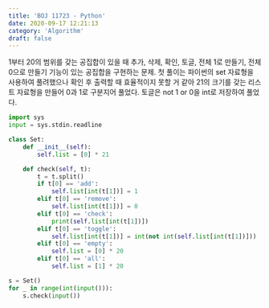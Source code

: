 ```yaml
---
title: 'BOJ 11723 - Python'
date: 2020-09-17 12:21:13
category: 'Algorithm'
draft: false
---
```

1부터 20의 범위를 갖는 공집합이 있을 때 추가, 삭제, 확인, 토글, 전체 1로 만들기, 전체 0으로 만들기 기능이 있는 공집합을 구현하는 문제. 첫 풀이는 파이썬의 set 자료형을 사용하여 풀려했으나 확인 후 출력할 때 효율적이지 못할 거 같아 21의 크기를 갖는 리스트 자료형을 만들어 0과 1로 구분지어 풀었다. 토글은 not 1 or 0을 int로 저장하여 풀었다.
```python
import sys
input = sys.stdin.readline

class Set:
    def __init__(self):
        self.list = [0] * 21

    def check(self, t):
        t = t.split()
        if t[0] == 'add':
            self.list[int(t[1])] = 1
        elif t[0] == 'remove':
            self.list[int(t[1])] = 0
        elif t[0] == 'check':
            print(self.list[int(t[1])])
        elif t[0] == 'toggle':
            self.list[int(t[1])] = int(not int(self.list[int(t[1])]))
        elif t[0] == 'empty':
            self.list = [0] * 20
        elif t[0] == 'all':
            self.list = [1] * 20

s = Set()
for _ in range(int(input())):
    s.check(input())

```